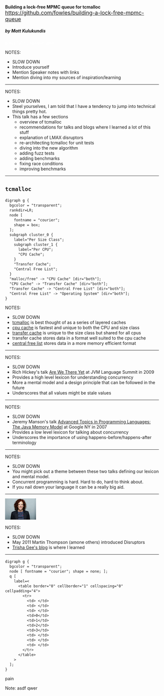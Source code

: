 <!-- .slide: data-background="./rusty-lock.jpg" -->

<div class="boxed">
  <h4 style="margin-bottom: 0;">Building a lock-free MPMC queue for tcmalloc</h4>
  <a style="font-size: 1.1rem;" href="https://github.com/fowles/building-a-lock-free-mpmc-queue"> https://github.com/fowles/building-a-lock-free-mpmc-queue </a>
  <h5>by Matt Kulukundis</h5>
</div>
<div style="font-size: 0.8rem; color: white" class="absolute bottom-0">press "S" for speaker view</div>

NOTES:

- SLOW DOWN
- Introduce yourself
- Mention Speaker notes with links
- Mention diving into my sources of inspiration/learning

-----

<!-- .slide: data-background-color="black" -->
<!-- .slide: data-background="./overview.png" -->

NOTES:

- SLOW DOWN
- Steel yourselves, I am told that I have a tendency to jump into technical things pretty hot.
- This talk has a few sections
  - overview of tcmalloc
  - recommendations for talks and blogs where I learned a lot of this stuff
  - explanation of LMAX disruptors
  - re-architecting tcmalloc for unit tests
  - diving into the new algorithm
  - adding fuzz tests
  - adding benchmarks
  - fixing race conditions
  - improving benchmarks

-----

## `tcmalloc`

```language-plantuml
digraph g {
  bgcolor = "transparent";
  rankdir=LR;
  node [
    fontname = "courier";
    shape = box;
  ];
  subgraph cluster_0 {
    label="Per Size Class";
    subgraph cluster_1 {
      label="Per CPU";
      "CPU Cache";
    }
    "Transfer Cache";
    "Central Free List";
  }
  "malloc/free" -> "CPU Cache" [dir="both"];
  "CPU Cache" -> "Transfer Cache" [dir="both"];
  "Transfer Cache" -> "Central Free List" [dir="both"];
  "Central Free List" -> "Operating System" [dir="both"];
}
```

NOTES:

- SLOW DOWN
- [tcmalloc][1] is best thought of as a series of layered caches
- [cpu cache][2] is fastest and unique to both the CPU and size class
- [transfer cache][3] is unique to the size class but shared for all cpus
- transfer cache stores data in a format well suited to the cpu cache
- [central free list][4] stores data in a more memory efficient format

[1]: https://github.com/google/tcmalloc
[2]: https://github.com/google/tcmalloc/blob/master/tcmalloc/cpu_cache.h
[3]: https://github.com/google/tcmalloc/blob/master/tcmalloc/transfer_cache.h
[4]: https://github.com/google/tcmalloc/blob/master/tcmalloc/central_freelist.h


-----

<!-- .slide: data-background-color="black" -->
<!-- .slide: data-background="./epoch-time-model-rich-hickey.jpg" -->
<!-- .slide: data-background-size="contain" -->

NOTES:

- SLOW DOWN
- Rich Hickey's talk [Are We There Yet][1] at JVM Language Summit in 2009
- Provides a high level lexicon for understanding concurrency
- More a mental model and a design principle that can be followed in the future
- Underscores that all values might be stale values

[1]: https://www.infoq.com/presentations/Are-We-There-Yet-Rich-Hickey/

-----

<!-- .slide: data-background-color="black" -->
<!-- .slide: data-background="./java-memory-model-jeremy-manson.png" -->
<!-- .slide: data-background-size="contain" -->

NOTES:

- SLOW DOWN
- Jeremy Manson's talk [Advanced Topics in Programming Languages: The Java Memory Model][1] at Google NY in 2007
- Provides a low level lexicon for talking about concurrency
- Underscores the importance of using happens-before/happens-after terminology

[1]: https://www.youtube.com/watch?v=1FX4zco0ziY

-----

<!-- .slide: data-background="./sapir-whorf.png" -->
<!-- .slide: data-background-size="contain" -->

NOTES:

- SLOW DOWN
- You might pick out a theme between these two talks defining our lexicon and mental model.
- Concurrent programming is hard.  Hard to do, hard to think about.
- If you nail down your language it can be a really big aid.

-----

<!-- .slide: data-background="./disruptor-trisha-gee.png" -->
<!-- .slide: data-background-size="contain" -->
<img class="absolute bottom-0 left-0" src="./trisha-gee.png" style="width: 20%;" />

NOTES:

- SLOW DOWN
- May 2011 Martin Thompson (amone others) introduced Disruptors
- [Trisha Gee's blog][1] is where I learned

[1]: https://trishagee.github.io/post/disruptor_20__all_change_please/

-----

```language-plantuml
digraph g {
  bgcolor = "transparent";
  node [ fontname = "courier"; shape = none; ];
  q [
    label=<
      <table border="0" cellborder="1" cellspacing="0" cellpadding="4">
        <tr>
          <td> </td>
          <td> </td>
          <td> </td>
          <td>0</td>
          <td>1</td>
          <td>2</td>
          <td>3</td>
          <td> </td>
          <td> </td>
          <td> </td>
        </tr>
      </table>
    >
  ];
}
```

pain<!-- .element: class="absolute bottom-0 left-0" -->

Note:
asdf qwer
